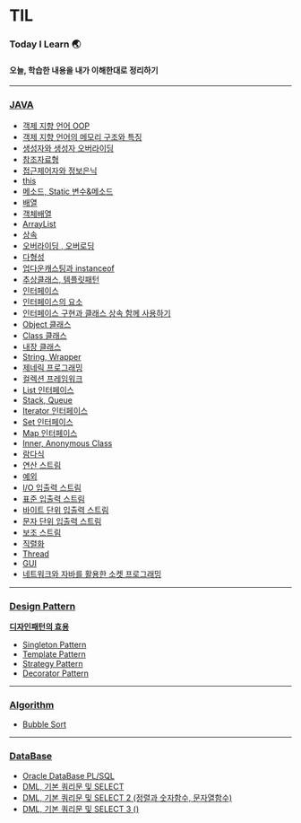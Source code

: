 # TIL
### Today I Learn 🌏
#### 오늘, 학습한 내용을 내가 이해한대로 정리하기
--------------   

### [JAVA](https://github.com/6161990/TIL/tree/main/Java/README.md)   
* [객제 지향 언어 OOP](https://github.com/6161990/TIL/blob/main/Java/Object-Oriented%20Programming(OOP).md)
* [객제 지향 언어의 메모리 구조와 특징](https://github.com/6161990/TIL/blob/main/Java/OOP%20Memory.md)
* [생성자와 생성자 오버라이딩](https://github.com/6161990/TIL/blob/main/Java/Constructor(Overroding).md)
* [참조자료형](https://github.com/6161990/TIL/blob/main/Java/Reference.md)
* [접근제어자와 정보은닉](https://github.com/6161990/TIL/blob/main/Java/Information%20Hiding.md)
* [this](https://github.com/6161990/TIL/blob/main/Java/This.md)
* [메소드, Static 변수&메소드](https://github.com/6161990/TIL/blob/main/Java/Static.md)
* [배열](https://github.com/6161990/TIL/blob/main/Java/Array.md)
* [객체배열](https://github.com/6161990/TIL/blob/main/Java/Object%20Array.md)
* [ArrayList](https://github.com/6161990/TIL/blob/main/Java/Array%20List.md)
* [상속](https://github.com/6161990/TIL/blob/main/Java/Inheritance.md)
* [오버라이딩 , 오버로딩](https://github.com/6161990/TIL/blob/main/Java/Overriding%2C%20Overroading.md)
* [다형성](https://github.com/6161990/TIL/blob/main/Java/Polymorphism.md)
* [업다운캐스팅과 instanceof](https://github.com/6161990/TIL/blob/main/Java/UpDownCasting%2C%20instanceof.md)
* [추상클래스, 템플릿패턴](https://github.com/6161990/TIL/blob/main/Java/Abstract%2C%20Template.md)
* [인터페이스](https://github.com/6161990/TIL/blob/main/Java/Interface.md)
* [인터페이스의 요소](https://github.com/6161990/TIL/blob/main/Java/Interface%20Elements.md)
* [인터페이스 구현과 클래스 상속 함께 사용하기](https://github.com/6161990/TIL/blob/main/Java/Interface%20and%20Inheritance.md)
* [Object 클래스](https://github.com/6161990/TIL/blob/main/Java/Object%20Class.md)
* [Class 클래스](https://github.com/6161990/TIL/blob/main/Java/Class.md)
* [내장 클래스](https://github.com/6161990/TIL/blob/main/Java/%EB%82%B4%EC%9E%A5%ED%81%B4%EB%9E%98%EC%8A%A4.md)
* [String, Wrapper](https://github.com/6161990/TIL/blob/main/Java/String%2C%20Wrapper%20Class.md)
* [제네릭 프로그래밍](https://github.com/6161990/TIL/blob/main/Java/Generic%20Programming.md)
* [컬렉션 프레임워크](https://github.com/6161990/TIL/blob/main/Java/Collection%20Framework.md)
* [List 인터페이스](https://github.com/6161990/TIL/blob/main/Java/List%20Interface.md)
* [Stack, Queue](https://github.com/6161990/TIL/blob/main/Java/Stack%2C%20Queue.md)
* [Iterator 인터페이스](https://github.com/6161990/TIL/blob/main/Java/List%20Interface.md)
* [Set 인터페이스](https://github.com/6161990/TIL/blob/main/Java/Set%20Interface.md)
* [Map 인터페이스](https://github.com/6161990/TIL/blob/main/Java/Map%20Interface.md)
* [Inner, Anonymous Class](https://github.com/6161990/TIL/blob/main/Java/Inner%20Class.md)
* [람다식](https://github.com/6161990/TIL/blob/main/Java/Lambda%20Expression.md)
* [연산 스트림](https://github.com/6161990/TIL/blob/main/Java/Stream.md)
* [예외](https://github.com/6161990/TIL/blob/main/Java/Exception.md)
* [I/O 입출력 스트림](https://github.com/6161990/TIL/blob/main/Java/IO%20Stream.md)
* [표준 입출력 스트림](https://github.com/6161990/TIL/blob/main/Java/Standard%20InputOutput%20Stream.md)
* [바이트 단위 입출력 스트림](https://github.com/6161990/TIL/blob/main/Java/Byte%20IO%20Stream.md)
* [문자 단위 입출력 스트림](https://github.com/6161990/TIL/blob/main/Java/String%20IO%20Stream.md)
* [보조 스트림](https://github.com/6161990/TIL/blob/main/Java/Decorator%20Stream.md)
* [직렬화](https://github.com/6161990/TIL/blob/main/Java/Serialization.md)
* [Thread](https://github.com/6161990/TIL/blob/main/Java/Thread.md)
* [GUI](https://github.com/6161990/TIL/blob/main/Java/Graphic%20User%20Interface.md)
* [네트워크와 자바를 활용한 소켓 프로그래밍](https://github.com/6161990/TIL/blob/main/Java/%EB%84%A4%ED%8A%B8%EC%9B%8C%ED%81%AC%EC%99%80%20%EC%9E%90%EB%B0%94%EB%A5%BC%20%ED%99%9C%EC%9A%A9%ED%95%9C%20Socket%20Programming.md)

--------------   

### [Design Pattern](https://github.com/6161990/TIL/tree/main/DesignPattern)  
**[디자인패턴의 효용](https://github.com/6161990/TIL/blob/main/DesignPattern/README.md)**
* [Singleton Pattern](https://github.com/6161990/TIL/blob/main/DesignPattern/Singleton%20Pattern.md)
* [Template Pattern](https://github.com/6161990/TIL/blob/main/DesignPattern/Template%20Pattern.md)
* [Strategy Pattern](https://github.com/6161990/TIL/blob/main/DesignPattern/Strategy%20Pattern.md)
* [Decorator Pattern](https://github.com/6161990/TIL/blob/main/DesignPattern/Decorator%20Pattern.md)


---

### [Algorithm](https://github.com/6161990/TIL/tree/main/Algorithm)
* [Bubble Sort](https://github.com/6161990/TIL/blob/main/Algorithm/Bubble%20Sort.md)

---

### [DataBase](https://github.com/6161990/TIL/tree/main/DataBase)   
* [Oracle DataBase PL/SQL](https://github.com/6161990/TIL/blob/main/DataBase/Oracle%20SQL%20DataBase%2011g%20PL.md)
* [DML, 기본 쿼리문 및 SELECT](https://github.com/6161990/TIL/blob/main/DataBase/DML(Data%20Manipulation%20Language(%EB%8D%B0%EC%9D%B4%ED%84%B0%20%EC%A1%B0%EC%9E%91%EC%96%B4)).md)
* [DML, 기본 쿼리문 및 SELECT 2 (정렬과 숫자함수, 문자열함수)](https://github.com/6161990/TIL/blob/main/DataBase/DML(Data%20Manipulation%20Language(%EB%8D%B0%EC%9D%B4%ED%84%B0%20%EC%A1%B0%EC%9E%91%EC%96%B4))2.md)
* [DML, 기본 쿼리문 및 SELECT 3 ()](https://github.com/6161990/TIL/blob/main/DataBase/DML(Data%20Manipulation%20Language(%EB%8D%B0%EC%9D%B4%ED%84%B0%20%EC%A1%B0%EC%9E%91%EC%96%B4))%203.md)
